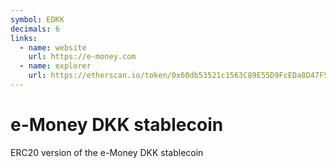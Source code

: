 ```yaml
---
symbol: EDKK
decimals: 6
links:
  - name: website
    url: https://e-money.com
  - name: explorer
    url: https://etherscan.io/token/0x60db53521c1563C89E55D9FcEDa8D47F55c14d0e
---
```


# e-Money DKK stablecoin

ERC20 version of the e-Money DKK stablecoin
